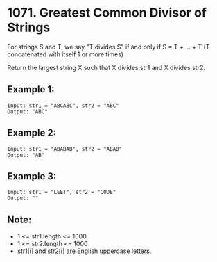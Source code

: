 # 1071. Greatest Common Divisor of Strings

For strings S and T, we say "T divides S" if and only if S = T + ... + T  (T concatenated with itself 1 or more times)

Return the largest string X such that X divides str1 and X divides str2.

## Example 1:

```
Input: str1 = "ABCABC", str2 = "ABC"
Output: "ABC"
```

## Example 2:

```
Input: str1 = "ABABAB", str2 = "ABAB"
Output: "AB"
```

## Example 3:

```
Input: str1 = "LEET", str2 = "CODE"
Output: ""
```

## Note:

* 1 <= str1.length <= 1000
* 1 <= str2.length <= 1000
* str1[i] and str2[i] are English uppercase letters.